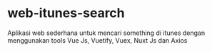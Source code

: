 # web-itunes-search
Aplikasi web sederhana untuk mencari something di itunes dengan menggunakan tools Vue Js, Vuetify, Vuex, Nuxt Js dan Axios
